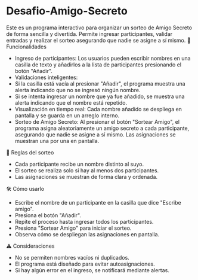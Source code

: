 # Desafio-Amigo-Secreto
Este es un programa interactivo para organizar un sorteo de Amigo Secreto de forma sencilla y divertida.
Permite ingresar participantes, validar entradas y realizar el sorteo asegurando que nadie se asigne a sí mismo.
🧩 Funcionalidades
- Ingreso de participantes:
Los usuarios pueden escribir nombres en una casilla de texto y añadirlos a la lista de participantes presionando el botón "Añadir".
- Validaciones inteligentes:
- Si la casilla está vacía al presionar "Añadir", el programa muestra una alerta indicando que no se ingresó ningún nombre.
- Si se intenta ingresar un nombre que ya fue añadido, se muestra una alerta indicando que el nombre está repetido.
- Visualización en tiempo real:
Cada nombre añadido se despliega en pantalla y se guarda en un arreglo interno.
- Sorteo de Amigo Secreto:
Al presionar el botón "Sortear Amigo", el programa asigna aleatoriamente un amigo secreto a cada participante, asegurando que nadie se asigne a sí mismo.
Las asignaciones se muestran una por una en pantalla.

🚦 Reglas del sorteo
- Cada participante recibe un nombre distinto al suyo.
- El sorteo se realiza solo si hay al menos dos participantes.
- Las asignaciones se muestran de forma clara y ordenada.

🛠️ Cómo usarlo
- Escribe el nombre de un participante en la casilla que dice "Escribe amigo".
- Presiona el botón "Añadir".
- Repite el proceso hasta ingresar todos los participantes.
- Presiona "Sortear Amigo" para iniciar el sorteo.
- Observa cómo se despliegan las asignaciones en pantalla.

⚠️ Consideraciones
- No se permiten nombres vacíos ni duplicados.
- El programa está diseñado para evitar autoasignaciones.
- Si hay algún error en el ingreso, se notificará mediante alertas.
